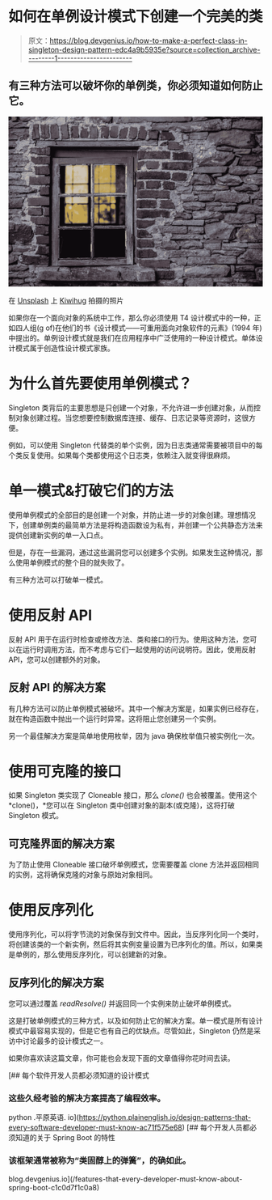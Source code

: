 # 如何在单例设计模式下创建一个完美的类

> 原文：<https://blog.devgenius.io/how-to-make-a-perfect-class-in-singleton-design-pattern-edc4a9b5935e?source=collection_archive---------1----------------------->

## 有三种方法可以破坏你的单例类，你必须知道如何防止它。

![](img/b24adacf18474afe3e394b3d09c797af.png)

在 [Unsplash](https://unsplash.com/s/photos/broken-walls?utm_source=unsplash&utm_medium=referral&utm_content=creditCopyText) 上 [Kiwihug](https://unsplash.com/@kiwihug?utm_source=unsplash&utm_medium=referral&utm_content=creditCopyText) 拍摄的照片

如果你在一个面向对象的系统中工作，那么你必须使用 T4 设计模式中的一种，正如四人组(g of)在他们的书《设计模式——可重用面向对象软件的元素》(1994 年)中提出的。单例设计模式就是我们在应用程序中广泛使用的一种设计模式。单体设计模式属于创造性设计模式家族。

# 为什么首先要使用单例模式？

Singleton 类背后的主要思想是只创建一个对象，不允许进一步创建对象，从而控制对象创建过程。当您想要控制数据库连接、缓存、日志记录等资源时，这很方便。

例如，可以使用 Singleton 代替类的单个实例，因为日志类通常需要被项目中的每个类反复使用。如果每个类都使用这个日志类，依赖注入就变得很麻烦。

# 单一模式&打破它们的方法

使用单例模式的全部目的是创建一个对象，并防止进一步的对象创建。理想情况下，创建单例类的最简单方法是将构造函数设为私有，并创建一个公共静态方法来提供创建新实例的单一入口点。

但是，存在一些漏洞，通过这些漏洞您可以创建多个实例。如果发生这种情况，那么使用单例模式的整个目的就失败了。

有三种方法可以打破单一模式。

# 使用反射 API

反射 API 用于在运行时检查或修改方法、类和接口的行为。使用这种方法，您可以在运行时调用方法，而不考虑与它们一起使用的访问说明符。因此，使用反射 API，您可以创建额外的对象。

## 反射 API 的解决方案

有几种方法可以防止单例模式被破坏。其中一个解决方案是，如果实例已经存在，就在构造函数中抛出一个运行时异常。这将阻止您创建另一个实例。

另一个最佳解决方案是简单地使用枚举，因为 java 确保枚举值只被实例化一次。

# 使用可克隆的接口

如果 Singleton 类实现了 Cloneable 接口，那么 *clone()* 也会被覆盖。使用这个 *clone()，*您可以在 Singleton 类中创建对象的副本(或克隆)，这将打破 Singleton 模式。

## 可克隆界面的解决方案

为了防止使用 Cloneable 接口破坏单例模式，您需要覆盖 clone 方法并返回相同的实例，这将确保克隆的对象与原始对象相同。

# 使用反序列化

使用序列化，可以将字节流的对象保存到文件中。因此，当反序列化同一个类时，将创建该类的一个新实例，然后将其实例变量设置为已序列化的值。所以，如果类是单例的，那么使用反序列化，可以创建新的对象。

## 反序列化的解决方案

您可以通过覆盖 *readResolve()* 并返回同一个实例来防止破坏单例模式。

这是打破单例模式的三种方式，以及如何防止它的解决方案。单一模式是所有设计模式中最容易实现的，但是它也有自己的优缺点。尽管如此，Singleton 仍然是采访中讨论最多的设计模式之一。

如果你喜欢读这篇文章，你可能也会发现下面的文章值得你花时间去读。

[](https://python.plainenglish.io/design-patterns-that-every-software-developer-must-know-ac71f575e68) [## 每个软件开发人员都必须知道的设计模式

### 这些久经考验的解决方案提高了编程效率。

python .平原英语. io](https://python.plainenglish.io/design-patterns-that-every-software-developer-must-know-ac71f575e68) [](/features-that-every-developer-must-know-about-spring-boot-c1c0d7f1c0a8) [## 每个开发人员都必须知道的关于 Spring Boot 的特性

### 该框架通常被称为“类固醇上的弹簧”，的确如此。

blog.devgenius.io](/features-that-every-developer-must-know-about-spring-boot-c1c0d7f1c0a8)